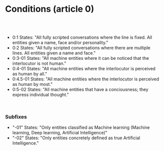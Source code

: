 # Conditions (article 0)
<br><br>

- 0:1 States: "All fully scripted conversations where the line is fixed. All entities given a name, face and/or personality."
- 0:2 States: "All fully scripted conversations where there are multiple lines. All entities given a name and face."
- 0:3-01 States: "All machine entities where it can be noticed that the interlocutor is not human."
- 0:4-01 States: "All machine entities where the interlocutor is perceived as human by all."
- 0:4.5-01 States: "All machine entities where the interlocutor is perceived as human by most."
- 0:5-02 States: "All machine entities that have a conciousness; they express individual thought."
<br>

### Subfixes
- "-01" States: "Only entities classified as Machine learning (Machine learning, Deep learning, Artificial Intelligence)"
- "-02" States: "Only entities concretely defined as true Artificial Intelligence."
